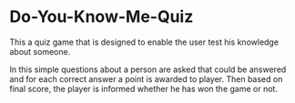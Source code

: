 # Do-You-Know-Me-Quiz

This a quiz game that is designed to enable the user test his knowledge about someone.

In this simple questions about a person are asked that could be answered and for each correct answer a point is awarded to player.
Then based on final score, the player is informed whether he has won the game or not.
